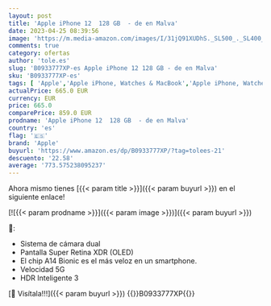 ```yaml
---
layout: post
title: 'Apple iPhone 12  128 GB  - de en Malva'
date: 2023-04-25 08:39:56
image: 'https://m.media-amazon.com/images/I/31jQ91XUDhS._SL500_._SL400_.jpg'
comments: true
category: ofertas
author: 'tole.es'
slug: 'B0933777XP-es Apple iPhone 12 128 GB - de en Malva'
sku: 'B0933777XP-es'
tags: [ 'Apple','Apple iPhone, Watches & MacBook','Apple iPhone, Watches & MacBooks','Apple iPhones, Watches & MacBooks','Comunicación móvil y accesorios','Custom Stores','Electrónica','Móviles','Móviles y smartphones libres','Self Service','Special Features Stores','apple','iPhone','iphone','partition_000','partition_063','partition_088','partition_109','🇪🇸', ]
actualPrice: 665.0 EUR
currency: EUR
price: 665.0
comparePrice: 859.0 EUR
prodname: 'Apple iPhone 12  128 GB  - de en Malva'
country: 'es'
flag: '🇪🇸'
brand: 'Apple'
buyurl: 'https://www.amazon.es/dp/B0933777XP/?tag=tolees-21'
descuento: '22.58'
average: '773.575238095237'
---
```


Ahora mismo tienes [{{< param title >}}]({{< param buyurl >}}) en el siguiente enlace!

[![{{< param prodname >}}]({{< param image >}})]({{< param buyurl >}})

🔎:

- Sistema de cámara dual
- Pantalla Super Retina XDR (OLED)
- El chip A14 Bionic es el más veloz en un smartphone.
- Velocidad 5G
- HDR Inteligente 3

[🛒 Visítala!!!]({{< param buyurl >}})
{{<world>}}B0933777XP{{</world>}}
